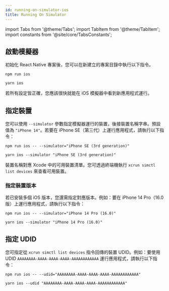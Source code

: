 ```yaml
---
id: running-on-simulator-ios
title: Running On Simulator
---
```


import Tabs from '@theme/Tabs'; import TabItem from '@theme/TabItem'; import constants from '@site/core/TabsConstants';

## 啟動模擬器

初始化 React Native 專案後，您可以在新建立的專案目錄中執行以下指令。

<Tabs groupId="package-manager" queryString defaultValue={constants.defaultPackageManager} values={constants.packageManagers}>
<TabItem value="npm">

```shell
npm run ios
```

</TabItem>
<TabItem value="yarn">

```shell
yarn ios
```

</TabItem>
</Tabs>

若所有設定皆正確，您應該很快就能在 iOS 模擬器中看到新應用程式運行。

## 指定裝置

您可以使用 `--simulator` 參數指定模擬器運行的裝置，後接裝置名稱字串。預設值為 `"iPhone 14"`。若要在 iPhone SE（第三代）上運行應用程式，請執行以下指令：

<Tabs groupId="package-manager" queryString defaultValue={constants.defaultPackageManager} values={constants.packageManagers}>
<TabItem value="npm">

```shell
npm run ios -- --simulator="iPhone SE (3rd generation)"
```

</TabItem>
<TabItem value="yarn">

```shell
yarn ios --simulator "iPhone SE (3rd generation)"
```

</TabItem>
</Tabs>

裝置名稱對應 Xcode 中的可用裝置清單。您可透過終端機執行 `xcrun simctl list devices` 來查看可用裝置。

### 指定裝置版本

若已安裝多個 iOS 版本，您還需指定對應版本。例如：要在 iPhone 14 Pro（16.0 版）上運行應用程式，請執行以下指令：

<Tabs groupId="package-manager" queryString defaultValue={constants.defaultPackageManager} values={constants.packageManagers}>
<TabItem value="npm">

```shell
npm run ios -- --simulator="iPhone 14 Pro (16.0)"
```

</TabItem>
<TabItem value="yarn">

```shell
yarn ios --simulator "iPhone 14 Pro (16.0)"
```

</TabItem>
</Tabs>

## 指定 UDID

您可指定從 `xcrun simctl list devices` 指令回傳的裝置 UDID。例如：要使用 UDID `AAAAAAAA-AAAA-AAAA-AAAA-AAAAAAAAAAAA` 運行應用程式，請執行以下指令：

<Tabs groupId="package-manager" queryString defaultValue={constants.defaultPackageManager} values={constants.packageManagers}>
<TabItem value="npm">

```shell
npm run ios -- --udid="AAAAAAAA-AAAA-AAAA-AAAA-AAAAAAAAAAAA"
```

</TabItem>
<TabItem value="yarn">

```shell
yarn ios --udid "AAAAAAAA-AAAA-AAAA-AAAA-AAAAAAAAAAAA"
```

</TabItem>
</Tabs>